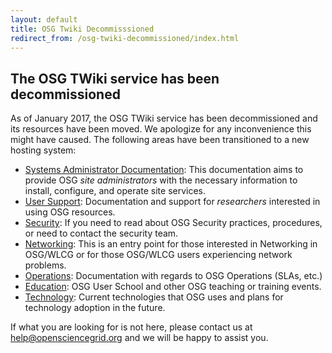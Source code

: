 ```yaml
---
layout: default
title: OSG Twiki Decommisssioned
redirect_from: /osg-twiki-decommissioned/index.html
---
```


The OSG TWiki service has been decommissioned
----------------------------------------------

As of January 2017, the OSG TWiki service has been decommissioned and its resources have been moved.
We apologize for any inconvenience this might have caused.  The following areas have been
transitioned to a new hosting system:


*  [Systems Administrator Documentation](https://opensciencegrid.org/docs/): This documentation
   aims to provide OSG _site administrators_ with the necessary information to install, configure,
   and operate site services.
*  [User Support](https://support.opensciencegrid.org): Documentation and support for _researchers_
   interested in using OSG resources.
*  [Security](https://opensciencegrid.org/security): If you need to read about OSG Security
   practices, procedures, or need to contact the security team.
*  [Networking](https://opensciencegrid.org/networking/): This is an entry point for those
   interested in Networking in OSG/WLCG or for those OSG/WLCG users experiencing network problems.
*  [Operations](https://opensciencegrid.org/operations/): Documentation with regards to OSG
   Operations (SLAs, etc.)
*  [Education](https://opensciencegrid.org/outreach/): OSG User School and other OSG teaching
   or training events.
*  [Technology](https://opensciencegrid.org/technology/): Current technologies that OSG uses
   and plans for technology adoption in the future.

If what you are looking for is not here, please contact us at [help@opensciencegrid.org](mailto:help@opensciencegrid.org)
and we will be happy to assist you.

